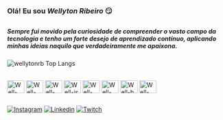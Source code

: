 ### Olá! Eu sou _*Wellyton Ribeiro*_ 😏

##

<h5>Sempre fui movido pela curiosidade de compreender o vasto campo da tecnologia e tenho um forte desejo de aprendizado contínuo, aplicando minhas ideias naquilo que verdadeiramente me apaixona. </h5>

![wellytonrb Top Langs](https://github-readme-stats.vercel.app/api/top-langs/?username=wellytonrb&layout=compact&theme=dark#gh-dark-mode-only)

<div style="display: inline-block"><br />
    <img align="center" alt="Well-css" height="30" width="40" src="https://cdn.jsdelivr.net/gh/devicons/devicon/icons/html5/html5-original.svg" />
    <img align="center" alt="Well-html" height="30" width="40" src="https://cdn.jsdelivr.net/gh/devicons/devicon/icons/css3/css3-original.svg" />
    <img align="center" alt="Well-react" height="30" width="40" src="https://cdn.jsdelivr.net/gh/devicons/devicon/icons/react/react-original.svg" />
    <img align="center" alt="Well-js" height="30" width="40" src="https://cdn.jsdelivr.net/gh/devicons/devicon/icons/javascript/javascript-original.svg" />
    <img align="center" alt="Well-py" height="30" width="40" src="https://cdn.jsdelivr.net/gh/devicons/devicon/icons/python/python-original.svg" />
    <img align="center" alt="Well-tail" height="30" width="40" src="https://cdn.jsdelivr.net/gh/devicons/devicon/icons/tailwindcss/tailwindcss-plain.svg" />
    <img align="center" alt="Well-b" height="30" width="40" src="https://cdn.jsdelivr.net/gh/devicons/devicon/icons/bootstrap/bootstrap-original.svg" />
    <img align="center" alt="Well-vue" height="30" width="40" src="https://cdn.jsdelivr.net/gh/devicons/devicon/icons/vuejs/vuejs-original.svg" />
</div>

##

[![Instagram](https://img.shields.io/badge/Instagram-E4405F?style=for-the-badge&logo=instagram&logoColor=white)](https://www.instagram.com/wellytonrb/)
[![Linkedin](https://img.shields.io/badge/LinkedIn-0077B5?style=for-the-badge&logo=linkedin&logoColor=white)](https://www.linkedin.com/in/wellytonrb/)
[![Twitch](https://img.shields.io/badge/Twitch-9146FF?style=for-the-badge&logo=twitch&logoColor=white)](https://www.twitch.tv/wellyton03)

